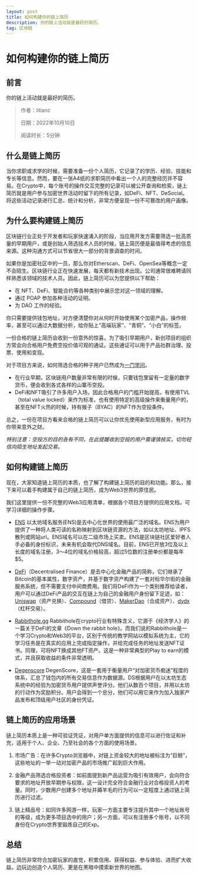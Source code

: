 ```yaml
---
layout: post
title: 如何构建你的链上简历
description: 你的链上活动就是最好的简历。
tag: 区块链
---
```


# 如何构建你的链上简历

## 前言

你的链上活动就是最好的简历。

> 作者：litianc
> 
> 日期：2022年10月10日
> 
> 阅读时长：5分钟

## 什么是链上简历

当你求职或求学的时候，需要准备一份个人简历，它记录了的学历、经验、技能和专长等信息。然而，要在一张A4纸的求职简历中看出一个人的完整经历并不容易。在Crypto中，每个账号的操作交互完整的记录可以被公开查询和检索，链上简历就是用户参与加密世界活动时留下的所有记录，如DeFi、NFT、DeSocial。将这些活动记录进行汇总、统计和分析，非常方便呈现一份不可篡改的用户画像。

## 为什么要构建链上简历
区块链行业正处于开发者和玩家快速涌入的阶段，当应用开发方需要筛选一批高质量的早期用户，或是创始人筛选技术人员的时候，链上简历便是最值得考虑的信息来源。这种沟通方式可以节省很大一部分的背景调查的时间。

如果你是加密社区中的一员，那么你对Etherscan、DeFi、OpenSea等概念一定不会陌生。区块链行业正在快速发展，每天都有新技术出现。公司通常很难聘请同样熟悉该领域的技术人员。因此，链上简历可以为您提供以下帮助：
* 在 NFT、DeFi、智能合约等各种类别中展示您对这一领域的理解。
* 通过 POAP 参加各种活动的证明。
* 为 DAO 工作的经验。

你只需要提供钱包地址，对方便清楚你对从何时开始使用某个加密产品，操作频率，甚至可以通过大数据分析，给你贴上“高端玩家”、“青铜”、“小白”的标签。

一份合格的链上简历会收到一份意外的惊喜。为了吸引早期用户，新创项目的组织方常会向合格用户免费空投价值可观的通证。这些通证可以用于产品社群治理、投票、使用和变现。

对于项目方来说，如何筛选合格的种子用户已然成为[一门学问](https://www.jinse.com/blockchain/1170541.html)。
* 在行业早期，区块链用户数量非常有限的时候，只要钱包里留有一定量的数字货币，便会收到各式各样的山寨币空投。
* DeFi和NFT吸引了许多用户入场，因此合格用户的门槛开始提高，有使用TVL（total value locked）来作为标准，也有使用特定的高级操作来衡量用户的，甚至在NFT火热的时候，持有猴子（BYAC）的NFT作为空投条件。

总之，一份在项目方看来合格的链上简历可以让你优先使用新型应用服务，有时为你带来意外之财。

*特别注意：空投方的目的各有不同，在此提醒收到空投的用户需谨慎核实，切勿轻信向陌生地址发起交易。*

## 如何构建链上简历

现在，大家知道链上简历的本质，也了解了构建链上简历的目的和功能。那么，接下来可以着手构建属于自己的链上简历，成为Web3世界的原住民。

我们这里提供一份不完整的Web3应用清单，根据各个项目方提供的应用文档，可学习详细的操作步骤。

* [ENS](https://ens.domains/)
以太坊域名服务(ENS)是去中心化世界的使用最广泛的域名。ENS为用户提供了一种将人类可读的名称映射到区块链资源的方法，如以太坊地址、IPFS散列或网站url。ENS域名可以在二级市场上买卖。ENS是区块链社区爱好者人手必备的身份标识，未来有机会取代DNS域名。目前，ENS已开放3位及以上长度的域名注册，3～4位的域名价格较高，超过5位数的注册单价都是每年$5。

* [DeFi](https://www.coinbase.com/learn/crypto-basics/what-is-defi)（Decentralised Finance）是去中心化金融产品的简称，它们继承了Bitcoin的基本属性，数字资产，并基于数字资产构建了一套对标华尔街的金融服务系统，但不需要支付中间商费用。我们将DeFi作为一个类别推荐给读者，用户可以通过DeFi产品的交互在链上为自己的金融用户身份留下足迹，如：[Uniswap](https://uniswap.org/)（资产兑换）、[Compound](https://compound.finance/)（借贷）、[MakerDao](https://makerdao.com/zh-CN/)（合成资产）、[dydx](https://dydx.exchange/)（杠杆交易）。

* [Rabbithole.gg](https://rabbithole.gg/)
Rabbithole在crypto行业有特殊含义，它源于《经济学人》的一篇关于DeFi的文章《Down the rabbit hole》。而我们说的Rabbithole是一个学习Crypto和Web3的平台，区别于传统的教学网站以模拟系统为主，它的学习任务是在真实的应用上完成指定操作，并给完成任务的地址发送NFT证书。同理，可将NFT换成其他FT资产。这是一种非常典型的Play to earn的模式，并且获取收益的条件非常透明。

* [Degenscore](https://degenscore.com/)
DegenScore，这是一套用于衡量用户“对加密货币痴迷”程度的体系，汇总了钱包内的所有交易信息作为数据源。DS根据用户在以太坊生态系统中的经验为加密货币用户提供声誉评分。他们从数百个项目，并用以太坊的行动作为奖励积分。用户会得到一个总分，他们可以用它来作为加入独家产品发布和顶级用户社区的身份凭证。

## 链上简历的应用场景

链上简历本质上是一种可验证凭证，对用户单方面提供的信息可以进行佐证和补充，适用于个人、企业、乃至社会的各个方面的使用场景。

1. 市场广告：在许多Crypto浏览器中，对链上资金较大的地址被标注为“巨鲸”，这些地址的一举一动对加密产品的市场推广起到巨大作用。

2. 金融产品筛选合格投资者：如前面提到新产品运营为吸引有效用户，会向符合要求的地址开放早期参与权限，这一设计完全符合金融行业对合格投资人的考量。同时，少数用户创建多个地址并薅羊毛的行为可以一定程度上通过链上简历进行过滤。

3. 链上精品号：如同许多网游一样，玩家一方面主要专注提升其中一个地址账号的等级，成为更多项目选中的用户；另一方面，可以有注册多个账号，以不同身份在Crypto世界里锻炼自己的Exp。

## 总结

链上简历非常符合加密玩家的直觉，积累信用、获得权益、参与体验、进而扩大收益。边玩边创造个人简历、更是在黑暗中摸索新世界的地图。